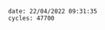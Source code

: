 

                date: 22/04/2022 09:31:35
                cycles: 47700

                         